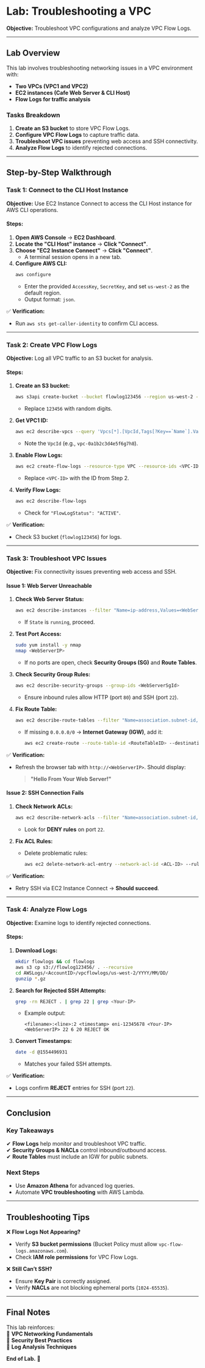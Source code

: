 # **Lab: Troubleshooting a VPC**  
**Objective:** Troubleshoot VPC configurations and analyze VPC Flow Logs.  

---

## **Lab Overview**  
This lab involves troubleshooting networking issues in a VPC environment with:  
- **Two VPCs (VPC1 and VPC2)**  
- **EC2 instances (Cafe Web Server & CLI Host)**  
- **Flow Logs for traffic analysis**  

### **Tasks Breakdown**  
1. **Create an S3 bucket** to store VPC Flow Logs.  
2. **Configure VPC Flow Logs** to capture traffic data.  
3. **Troubleshoot VPC issues** preventing web access and SSH connectivity.  
4. **Analyze Flow Logs** to identify rejected connections.  

---

## **Step-by-Step Walkthrough**  

### **Task 1: Connect to the CLI Host Instance**  
**Objective:** Use EC2 Instance Connect to access the CLI Host instance for AWS CLI operations.  

#### **Steps:**  
1. **Open AWS Console** → **EC2 Dashboard**.  
2. **Locate the "CLI Host" instance** → **Click "Connect"**.  
3. **Choose "EC2 Instance Connect"** → **Click "Connect"**.  
   - A terminal session opens in a new tab.  
4. **Configure AWS CLI:**  
   ```bash
   aws configure
   ```
   - Enter the provided `AccessKey`, `SecretKey`, and set `us-west-2` as the default region.  
   - Output format: `json`.  

✅ **Verification:**  
- Run `aws sts get-caller-identity` to confirm CLI access.  

---

### **Task 2: Create VPC Flow Logs**  
**Objective:** Log all VPC traffic to an S3 bucket for analysis.  

#### **Steps:**  
1. **Create an S3 bucket:**  
   ```bash
   aws s3api create-bucket --bucket flowlog123456 --region us-west-2 --create-bucket-configuration LocationConstraint=us-west-2
   ```
   - Replace `123456` with random digits.  

2. **Get VPC1 ID:**  
   ```bash
   aws ec2 describe-vpcs --query 'Vpcs[*].[VpcId,Tags[?Key==`Name`].Value,CidrBlock]' --filters "Name=tag:Name,Values='VPC1'"
   ```
   - Note the `VpcId` (e.g., `vpc-0a1b2c3d4e5f6g7h8`).  

3. **Enable Flow Logs:**  
   ```bash
   aws ec2 create-flow-logs --resource-type VPC --resource-ids <VPC-ID> --traffic-type ALL --log-destination-type s3 --log-destination arn:aws:s3:::flowlog123456
   ```
   - Replace `<VPC-ID>` with the ID from Step 2.  

4. **Verify Flow Logs:**  
   ```bash
   aws ec2 describe-flow-logs
   ```
   - Check for `"FlowLogStatus": "ACTIVE"`.  

✅ **Verification:**  
- Check S3 bucket (`flowlog123456`) for logs.  

---

### **Task 3: Troubleshoot VPC Issues**  
**Objective:** Fix connectivity issues preventing web access and SSH.  

#### **Issue 1: Web Server Unreachable**  
1. **Check Web Server Status:**  
   ```bash
   aws ec2 describe-instances --filter "Name=ip-address,Values=<WebServerIP>" --query 'Reservations[*].Instances[*].[State,PrivateIpAddress,InstanceId,SecurityGroups,SubnetId,KeyName]'
   ```
   - If `State` is `running`, proceed.  

2. **Test Port Access:**  
   ```bash
   sudo yum install -y nmap
   nmap <WebServerIP>
   ```
   - If no ports are open, check **Security Groups (SG)** and **Route Tables**.  

3. **Check Security Group Rules:**  
   ```bash
   aws ec2 describe-security-groups --group-ids <WebServerSgId>
   ```
   - Ensure inbound rules allow HTTP (port `80`) and SSH (port `22`).  

4. **Fix Route Table:**  
   ```bash
   aws ec2 describe-route-tables --filter "Name=association.subnet-id,Values=<VPC1PubSubnetID>"
   ```
   - If missing `0.0.0.0/0` → **Internet Gateway (IGW)**, add it:  
     ```bash
     aws ec2 create-route --route-table-id <RouteTableID> --destination-cidr-block 0.0.0.0/0 --gateway-id <IGW-ID>
     ```

✅ **Verification:**  
- Refresh the browser tab with `http://<WebServerIP>`. Should display:  
  > **"Hello From Your Web Server!"**  

#### **Issue 2: SSH Connection Fails**  
1. **Check Network ACLs:**  
   ```bash
   aws ec2 describe-network-acls --filter "Name=association.subnet-id,Values=<VPC1PublicSubnetID>" --query 'NetworkAcls[*].[NetworkAclId,Entries]'
   ```
   - Look for **DENY rules** on port `22`.  

2. **Fix ACL Rules:**  
   - Delete problematic rules:  
     ```bash
     aws ec2 delete-network-acl-entry --network-acl-id <ACL-ID> --rule-number <RuleNumber> --egress false
     ```

✅ **Verification:**  
- Retry SSH via EC2 Instance Connect → **Should succeed**.  

---

### **Task 4: Analyze Flow Logs**  
**Objective:** Examine logs to identify rejected connections.  

#### **Steps:**  
1. **Download Logs:**  
   ```bash
   mkdir flowlogs && cd flowlogs
   aws s3 cp s3://flowlog123456/ . --recursive
   cd AWSLogs/<AccountID>/vpcflowlogs/us-west-2/YYYY/MM/DD/
   gunzip *.gz
   ```

2. **Search for Rejected SSH Attempts:**  
   ```bash
   grep -rn REJECT . | grep 22 | grep <Your-IP>
   ```
   - Example output:  
     ```
     <filename>:<line>:2 <timestamp> eni-12345678 <Your-IP> <WebServerIP> 22 6 20 REJECT OK
     ```

3. **Convert Timestamps:**  
   ```bash
   date -d @1554496931
   ```
   - Matches your failed SSH attempts.  

✅ **Verification:**  
- Logs confirm **REJECT** entries for SSH (port `22`).  

---

## **Conclusion**  
### **Key Takeaways**  
✔ **Flow Logs** help monitor and troubleshoot VPC traffic.  
✔ **Security Groups & NACLs** control inbound/outbound access.  
✔ **Route Tables** must include an IGW for public subnets.  

### **Next Steps**  
- Use **Amazon Athena** for advanced log queries.  
- Automate **VPC troubleshooting** with AWS Lambda.  

---

## **Troubleshooting Tips**  
❌ **Flow Logs Not Appearing?**  
- Verify **S3 bucket permissions** (Bucket Policy must allow `vpc-flow-logs.amazonaws.com`).  
- Check **IAM role permissions** for VPC Flow Logs.  

❌ **Still Can’t SSH?**  
- Ensure **Key Pair** is correctly assigned.  
- Verify **NACLs** are not blocking ephemeral ports (`1024-65535`).  

---

## **Final Notes**  
This lab reinforces:  
🔹 **VPC Networking Fundamentals**  
🔹 **Security Best Practices**  
🔹 **Log Analysis Techniques**  

**End of Lab.** 🚀